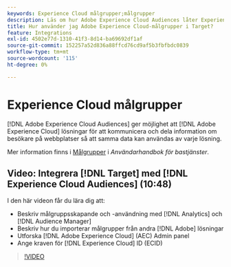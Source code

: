 ```yaml
---
keywords: Experience Cloud målgrupper;målgrupper
description: Läs om hur Adobe Experience Cloud Audiences låter Experience Cloud lösningar kommunicera och dela information om besökare på webbplatser med andra Adobe-lösningar.
title: Hur använder jag Adobe Experience Cloud-målgrupper i Target?
feature: Integrations
exl-id: 4502e77d-1310-41f3-8d14-ba69692df1af
source-git-commit: 152257a52d836a88ffcd76cd9af5b3fbfbdc0839
workflow-type: tm+mt
source-wordcount: '115'
ht-degree: 0%

---
```


# Experience Cloud målgrupper

[!DNL Adobe Experience Cloud Audiences] ger möjlighet att [!DNL Adobe Experience Cloud] lösningar för att kommunicera och dela information om besökare på webbplatser så att samma data kan användas av varje lösning.

Mer information finns i [Målgrupper](https://experienceleague.adobe.com/docs/core-services/interface/audiences/audience-library.html) i *Användarhandbok för bastjänster*.

## Video: Integrera [!DNL Target] med [!DNL Experience Cloud Audiences] (10:48)

I den här videon får du lära dig att:

* Beskriv målgruppsskapande och -användning med [!DNL Analytics] och [!DNL Audience Manager]
* Beskriv hur du importerar målgrupper från andra [!DNL Adobe] lösningar
* Utforska [!DNL Adobe Experience Cloud] (AEC) Admin panel
* Ange kraven för [!DNL Experience Cloud] ID (ECID)

>[!VIDEO](https://video.tv.adobe.com/v/35152)
